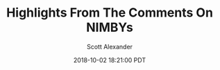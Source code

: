 ---
layout: podcast
title: "Highlights From The Comments On NIMBYs"
author: Scott Alexander
description: https://slatestarcodex.com/2018/10/02/highlights-from-the-comments-on-nimbys/
date: 2018-10-02 18:21:00 PDT
length: 4292186
duration: 1073
guid: highlights-from-the-comments-on-nimbys
---